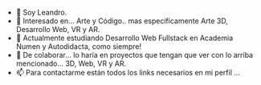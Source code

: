 - 👋 Soy Leandro.
- 👀 Interesado en... Arte y Código.. mas especificamente Arte 3D, Desarrollo Web, VR y AR.
- 🌱 Actualmente estudiando Desarrollo Web Fullstack en Academia Numen y Autodidacta, como siempre!
- 💞️ De colaborar... lo haría en proyectos que tengan que ver con lo arriba mencionado... 3D, Web, VR y AR.
- 📫 Para contactarme están todos los links necesarios en mi perfil ...

<!---
LDC-ar/LDC-ar is a ✨ special ✨ repository because its `README.md` (this file) appears on your GitHub profile.
You can click the Preview link to take a look at your changes.
--->
